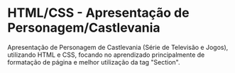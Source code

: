 # HTML/CSS - Apresentação de Personagem/Castlevania

Apresentação de Personagem de Castlevania (Série de Televisão e Jogos), utilizando HTML e CSS, focando no aprendizado principalmente de formatação de página e melhor utilização da tag "Section".
